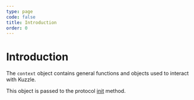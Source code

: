 ```yaml
---
type: page
code: false
title: Introduction
order: 0
---
```


# Introduction

The `context` object contains general functions and objects used to interact with Kuzzle.

This object is passed to the protocol [init](/core/2/guides/write-protocols/methods/init) method.
